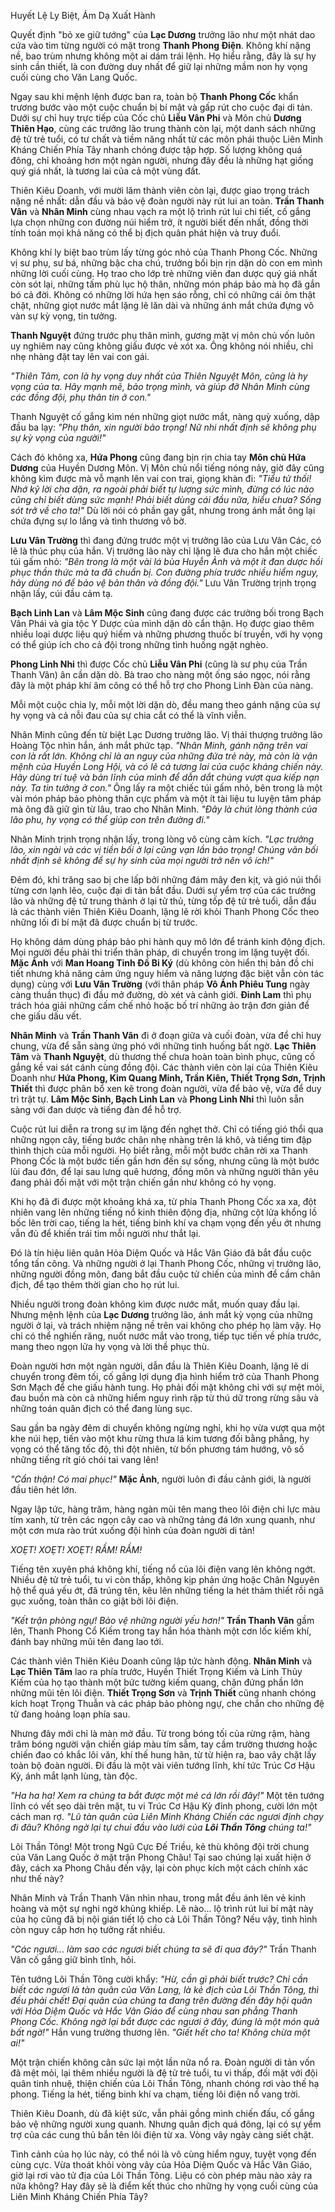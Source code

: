 
Huyết Lệ Ly Biệt, Ám Dạ Xuất Hành

Quyết định "bỏ xe giữ tướng" của **Lạc Dương** trưởng lão như một nhát dao cứa vào tim từng người có mặt trong **Thanh Phong Điện**. Không khí nặng nề, bao trùm nhưng không một ai dám trái lệnh. Họ hiểu rằng, đây là sự hy sinh cần thiết, là con đường duy nhất để giữ lại những mầm non hy vọng cuối cùng cho Văn Lang Quốc.

Ngay sau khi mệnh lệnh được ban ra, toàn bộ **Thanh Phong Cốc** khẩn trương bước vào một cuộc chuẩn bị bí mật và gấp rút cho cuộc đại di tản. Dưới sự chỉ huy trực tiếp của Cốc chủ **Liễu Vân Phi** và Môn chủ **Dương Thiên Hạo**, cùng các trưởng lão trung thành còn lại, một danh sách những đệ tử trẻ tuổi, có tư chất và tiềm năng nhất từ các môn phái thuộc Liên Minh Kháng Chiến Phía Tây nhanh chóng được tập hợp. Số lượng không quá đông, chỉ khoảng hơn một ngàn người, nhưng đây đều là những hạt giống quý giá nhất, là tương lai của cả một vùng đất.

Thiên Kiêu Doanh, với mười lăm thành viên còn lại, được giao trọng trách nặng nề nhất: dẫn đầu và bảo vệ đoàn người này rút lui an toàn. **Trần Thanh Vân** và **Nhân Minh** cùng nhau vạch ra một lộ trình rút lui chi tiết, cố gắng lựa chọn những con đường núi hiểm trở, ít người biết đến nhất, đồng thời tính toán mọi khả năng có thể bị địch quân phát hiện và truy đuổi.

Không khí ly biệt bao trùm lấy từng góc nhỏ của Thanh Phong Cốc. Những vị sư phụ, sư bá, những bậc cha chú, trưởng bối bịn rịn dặn dò con em mình những lời cuối cùng. Họ trao cho lớp trẻ những viên đan dược quý giá nhất còn sót lại, những tấm phù lục hộ thân, những món pháp bảo mà họ đã gắn bó cả đời. Không có những lời hứa hẹn sáo rỗng, chỉ có những cái ôm thật chặt, những giọt nước mắt lặng lẽ lăn dài và những ánh mắt chứa đựng vô vàn sự kỳ vọng, tin tưởng.

**Thanh Nguyệt** đứng trước phụ thân mình, gương mặt vị môn chủ vốn luôn uy nghiêm nay cũng không giấu được vẻ xót xa. Ông không nói nhiều, chỉ nhẹ nhàng đặt tay lên vai con gái.

_"Thiên Tâm, con là hy vọng duy nhất của Thiên Nguyệt Môn, cũng là hy vọng của ta. Hãy mạnh mẽ, bảo trọng mình, và giúp đỡ Nhân Minh cùng các đồng đội, phụ thân tin ở con."_

Thanh Nguyệt cố gắng kìm nén những giọt nước mắt, nàng quỳ xuống, dập đầu ba lạy: _"Phụ thân, xin người bảo trọng! Nữ nhi nhất định sẽ không phụ sự kỳ vọng của người!"_

Cách đó không xa, **Hứa Phong** cũng đang bịn rịn chia tay **Môn chủ Hứa Dương** của Huyền Dương Môn. Vị Môn chủ nổi tiếng nóng nảy, giờ đây cũng không kìm được mà vỗ mạnh lên vai con trai, giọng khàn đi: _"Tiểu tử thối! Nhớ kỹ lời cha dặn, ra ngoài phải biết tự lượng sức mình, đừng có lúc nào cũng chỉ biết dùng sức mạnh! Phải biết dùng cái đầu nữa, hiểu chưa? Sống sót trở về cho ta!"_ Dù lời nói có phần gay gắt, nhưng trong ánh mắt ông lại chứa đựng sự lo lắng và tình thương vô bờ.

**Lưu Vân Trường** thì đang đứng trước một vị trưởng lão của Lưu Vân Các, có lẽ là thúc phụ của hắn. Vị trưởng lão này chỉ lặng lẽ đưa cho hắn một chiếc túi gấm nhỏ: _"Bên trong là một vài lá bùa Huyễn Ảnh và một ít đan dược hồi phục thần thức mà ta đã chuẩn bị. Con đường phía trước nhiều hiểm nguy, hãy dùng nó để bảo vệ bản thân và đồng đội."_ Lưu Vân Trường trịnh trọng nhận lấy, cúi đầu cảm tạ.

**Bạch Linh Lan** và **Lâm Mộc Sinh** cũng đang được các trưởng bối trong Bạch Vân Phái và gia tộc Y Dược của mình dặn dò cẩn thận. Họ được giao thêm nhiều loại dược liệu quý hiếm và những phương thuốc bí truyền, với hy vọng có thể giúp ích cho cả đội trong những tình huống ngặt nghèo.

**Phong Linh Nhi** thì được Cốc chủ **Liễu Vân Phi** (cũng là sư phụ của Trần Thanh Vân) ân cần dặn dò. Bà trao cho nàng một ống sáo ngọc, nói rằng đây là một pháp khí âm công có thể hỗ trợ cho Phong Linh Đàn của nàng.

Mỗi một cuộc chia ly, mỗi một lời dặn dò, đều mang theo gánh nặng của sự hy vọng và cả nỗi đau của sự chia cắt có thể là vĩnh viễn.

Nhân Minh cũng đến từ biệt Lạc Dương trưởng lão. Vị thái thượng trưởng lão Hoàng Tộc nhìn hắn, ánh mắt phức tạp. _"Nhân Minh, gánh nặng trên vai con là rất lớn. Không chỉ là an nguy của những đứa trẻ này, mà còn là vận mệnh của Huyền Long Hội, và có lẽ cả tương lai của cuộc kháng chiến này. Hãy dùng trí tuệ và bản lĩnh của mình để dẫn dắt chúng vượt qua kiếp nạn này. Ta tin tưởng ở con."_ Ông lấy ra một chiếc túi gấm nhỏ, bên trong là một vài món pháp bảo phòng thân cực phẩm và một ít tài liệu tu luyện tâm pháp mà ông đã giữ gìn từ lâu, trao cho Nhân Minh. _"Đây là chút lòng thành của lão phu, hy vọng có thể giúp con trên đường đi."_

Nhân Minh trịnh trọng nhận lấy, trong lòng vô cùng cảm kích. _"Lạc trưởng lão, xin ngài và các vị tiền bối ở lại cũng vạn lần bảo trọng! Chúng vãn bối nhất định sẽ không để sự hy sinh của mọi người trở nên vô ích!"_

Đêm đó, khi trăng sao bị che lấp bởi những đám mây đen kịt, và gió núi thổi từng cơn lạnh lẽo, cuộc đại di tản bắt đầu. Dưới sự yểm trợ của các trưởng lão và những đệ tử trung thành ở lại tử thủ, từng tốp đệ tử trẻ tuổi, dẫn đầu là các thành viên Thiên Kiêu Doanh, lặng lẽ rời khỏi Thanh Phong Cốc theo những lối đi bí mật đã được chuẩn bị từ trước.

Họ không dám dùng pháp bảo phi hành quy mô lớn để tránh kinh động địch. Mọi người đều phải thi triển thân pháp, di chuyển trong im lặng tuyệt đối. **Mặc Ảnh** với **Man Hoang Tinh Đồ Bi Ký** (dù không còn hiển thị bản đồ chi tiết nhưng khả năng cảm ứng nguy hiểm và năng lượng đặc biệt vẫn còn tác dụng) cùng với **Lưu Vân Trường** (với thân pháp **Vô Ảnh Phiêu Tung** ngày càng thuần thục) đi đầu mở đường, dò xét và cảnh giới. **Đinh Lam** thì phụ trách hóa giải những cấm chế nhỏ hoặc bố trí những ảo trận đơn giản để che giấu dấu vết.

**Nhân Minh** và **Trần Thanh Vân** đi ở đoạn giữa và cuối đoàn, vừa để chỉ huy chung, vừa để sẵn sàng ứng phó với những tình huống bất ngờ. **Lạc Thiên Tâm** và **Thanh Nguyệt**, dù thương thế chưa hoàn toàn bình phục, cũng cố gắng kề vai sát cánh cùng đồng đội. Các thành viên còn lại của Thiên Kiêu Doanh như **Hứa Phong, Kim Quang Minh, Trần Kiên, Thiết Trọng Sơn, Trịnh Thiết** thì được phân bổ xen kẽ trong đoàn người, vừa để bảo vệ, vừa để duy trì trật tự. **Lâm Mộc Sinh, Bạch Linh Lan** và **Phong Linh Nhi** thì luôn sẵn sàng với đan dược và tiếng đàn để hỗ trợ.

Cuộc rút lui diễn ra trong sự im lặng đến nghẹt thở. Chỉ có tiếng gió thổi qua những ngọn cây, tiếng bước chân nhẹ nhàng trên lá khô, và tiếng tim đập thình thịch của mỗi người. Họ biết rằng, mỗi một bước chân rời xa Thanh Phong Cốc là một bước tiến gần hơn đến sự sống, nhưng cũng là một bước lùi đau đớn, để lại sau lưng quê hương, đồng môn và những người thân yêu đang phải đối mặt với một trận chiến gần như không có hy vọng.

Khi họ đã đi được một khoảng khá xa, từ phía Thanh Phong Cốc xa xa, đột nhiên vang lên những tiếng nổ kinh thiên động địa, những cột lửa khổng lồ bốc lên trời cao, tiếng la hét, tiếng binh khí va chạm vọng đến yếu ớt nhưng vẫn đủ để khiến trái tim mỗi người như thắt lại.

Đó là tín hiệu liên quân Hỏa Diệm Quốc và Hắc Vân Giáo đã bắt đầu cuộc tổng tấn công. Và những người ở lại Thanh Phong Cốc, những vị trưởng lão, những người đồng môn, đang bắt đầu cuộc tử chiến của mình để cầm chân địch, để tạo thêm thời gian cho họ rút lui.

Nhiều người trong đoàn không kìm được nước mắt, muốn quay đầu lại. Nhưng mệnh lệnh của **Lạc Dương** trưởng lão, ánh mắt kỳ vọng của những người ở lại, và trách nhiệm nặng nề trên vai không cho phép họ làm vậy. Họ chỉ có thể nghiến răng, nuốt nước mắt vào trong, tiếp tục tiến về phía trước, mang theo ngọn lửa hy vọng và lời thề phục thù.

Đoàn người hơn một ngàn người, dẫn đầu là Thiên Kiêu Doanh, lặng lẽ di chuyển trong đêm tối, cố gắng lợi dụng địa hình hiểm trở của Thanh Phong Sơn Mạch để che giấu hành tung. Họ phải đối mặt không chỉ với sự mệt mỏi, đau buồn mà còn cả những hiểm nguy rình rập từ thú dữ trong rừng sâu và những toán quân địch có thể đang lùng sục.

Sau gần ba ngày đêm di chuyển không ngừng nghỉ, khi họ vừa vượt qua một khe núi hẹp, tiến vào một khu rừng thưa lá kim tương đối bằng phẳng, hy vọng có thể tăng tốc độ, thì đột nhiên, từ bốn phương tám hướng, vô số những tiếng rít gió chói tai vang lên!

_"Cẩn thận! Có mai phục!"_ **Mặc Ảnh**, người luôn đi đầu cảnh giới, là người đầu tiên hét lớn.

Ngay lập tức, hàng trăm, hàng ngàn mũi tên mang theo lôi điện chi lực màu tím xanh, từ trên các ngọn cây cao và những tảng đá lớn xung quanh, như một cơn mưa rào trút xuống đội hình của đoàn người di tản!

_XOẸT! XOẸT! XOẸT! RẦM! RẦM!_

Tiếng tên xuyên phá không khí, tiếng nổ của lôi điện vang lên không ngớt. Nhiều đệ tử trẻ tuổi, tu vi còn thấp, không kịp phản ứng hoặc Chân Nguyên hộ thể quá yếu ớt, đã trúng tên, kêu lên những tiếng la hét thảm thiết rồi ngã gục xuống, toàn thân co giật bởi lôi điện.

_"Kết trận phòng ngự! Bảo vệ những người yếu hơn!"_ **Trần Thanh Vân** gầm lên, Thanh Phong Cổ Kiếm trong tay hắn hóa thành một cơn lốc kiếm khí, đánh bay những mũi tên đang lao tới.

Các thành viên Thiên Kiêu Doanh cũng lập tức hành động. **Nhân Minh** và **Lạc Thiên Tâm** lao ra phía trước, Huyền Thiết Trọng Kiếm và Linh Thủy Kiếm của họ tạo thành một bức tường kiếm quang, chặn đứng phần lớn những mũi tên lôi điện. **Thiết Trọng Sơn** và **Trịnh Thiết** cũng nhanh chóng kích hoạt Trọng Thuẫn và các pháp bảo phòng ngự, che chắn cho những đệ tử đang hoảng loạn phía sau.

Nhưng đây mới chỉ là màn mở đầu. Từ trong bóng tối của rừng rậm, hàng trăm bóng người vận chiến giáp màu tím sẫm, tay cầm trường thương hoặc chiến đao có khắc lôi văn, khí thế hung hãn, từ từ hiện ra, bao vây chặt lấy toàn bộ đoàn người. Đi đầu là một vài viên tướng lĩnh, khí tức Trúc Cơ Hậu Kỳ, ánh mắt lạnh lùng, tàn độc.

_"Ha ha ha! Xem ra chúng ta bắt được một mẻ cá lớn rồi đây!"_ Một tên tướng lĩnh có vết sẹo dài trên mặt, tu vi Trúc Cơ Hậu Kỳ đỉnh phong, cười lớn một cách man rợ. _"Lũ tàn quân của Liên Minh Kháng Chiến các ngươi định chạy đi đâu? Không ngờ lại tự chui đầu vào lưới của **Lôi Thần Tông** chúng ta!"_

Lôi Thần Tông! Một trong Ngũ Cực Đế Triều, kẻ thù không đội trời chung của Văn Lang Quốc ở mặt trận Phong Châu! Tại sao chúng lại xuất hiện ở đây, cách xa Phong Châu đến vậy, lại còn phục kích một cách chính xác như thế này?

Nhân Minh và Trần Thanh Vân nhìn nhau, trong mắt đều ánh lên vẻ kinh hoàng và một sự nghi ngờ khủng khiếp. Lẽ nào... lộ trình rút lui bí mật này của họ cũng đã bị nội gián tiết lộ cho cả Lôi Thần Tông? Nếu vậy, tình hình còn nguy cấp hơn họ tưởng rất nhiều.

_"Các ngươi... làm sao các ngươi biết chúng ta sẽ đi qua đây?"_ Trần Thanh Vân cố gắng giữ bình tĩnh, hỏi.

Tên tướng Lôi Thần Tông cười khẩy: _"Hừ, cần gì phải biết trước? Chỉ cần biết các ngươi là tàn quân của Văn Lang, là kẻ địch của Lôi Thần Tông, thì đều phải chết! Đại quân của chúng ta đang trên đường đến đây hội quân với Hỏa Diệm Quốc và Hắc Vân Giáo để cùng nhau san phẳng Thanh Phong Cốc. Không ngờ lại bắt được các ngươi ở đây, đúng là một món quà bất ngờ!"_ Hắn vung trường thương lên. _"Giết hết cho ta! Không chừa một ai!"_

Một trận chiến không cân sức lại một lần nữa nổ ra. Đoàn người di tản vốn đã mệt mỏi, lại thêm nhiều người là đệ tử trẻ tuổi, tu vi thấp, đối mặt với đội quân tinh nhuệ, thiện chiến của Lôi Thần Tông, nhanh chóng rơi vào thế hạ phong. Tiếng la hét, tiếng binh khí va chạm, tiếng lôi điện nổ vang trời.

Thiên Kiêu Doanh, dù đã kiệt sức, vẫn phải gồng mình chiến đấu, cố gắng bảo vệ những người xung quanh. Nhưng quân địch quá đông, lại có sự yểm trợ của các cung thủ bắn tên lôi điện từ xa. Vòng vây ngày càng siết chặt.

Tình cảnh của họ lúc này, có thể nói là vô cùng hiểm nguy, tuyệt vọng đến cùng cực. Vừa thoát khỏi vòng vây của Hỏa Diệm Quốc và Hắc Vân Giáo, giờ lại rơi vào tử địa của Lôi Thần Tông. Liệu có còn phép màu nào xảy ra nữa không? Hay đây sẽ là điểm kết thúc cho những hy vọng cuối cùng của Liên Minh Kháng Chiến Phía Tây?
